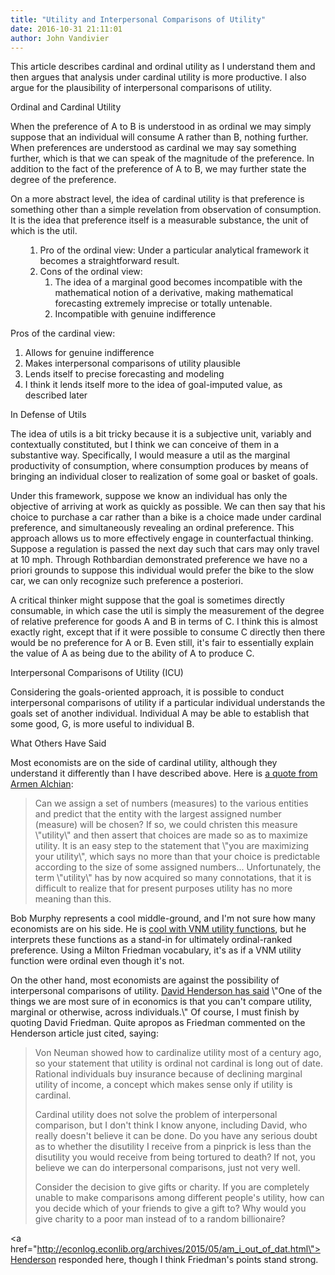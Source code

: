 ```yaml
---
title: "Utility and Interpersonal Comparisons of Utility"
date: 2016-10-31 21:11:01
author: John Vandivier
---
```




This article describes cardinal and ordinal utility as I understand them and then argues that analysis under cardinal utility is more productive. I also argue for the plausibility of interpersonal comparisons of utility.
<p style=\"text-align: center;\">Ordinal and Cardinal Utility</p>
When the preference of A to B is understood in as ordinal we may simply suppose that an individual will consume A rather than B, nothing further. When preferences are understood as cardinal we may say something further, which is that we can speak of the magnitude of the preference. In addition to the fact of the preference of A to B, we may further state the degree of the preference.

On a more abstract level, the idea of cardinal utility is that preference is something other than a simple revelation from observation of consumption. It is the idea that preference itself is a measurable substance, the unit of which is the util.
<ul>
<ol>
 	<li>Pro of the ordinal view: Under a particular analytical framework it becomes a straightforward result.</li>
 	<li>Cons of the ordinal view:
<ol>
 	<li>The idea of a marginal good becomes incompatible with the mathematical notion of a derivative, making mathematical forecasting extremely imprecise or totally untenable.</li>
 	<li>Incompatible with genuine indifference</li>
</ol>
</li>
</ol>
</ul>
Pros of the cardinal view:
<ol>
 	<li>Allows for genuine indifference</li>
 	<li>Makes interpersonal comparisons of utility plausible</li>
 	<li>Lends itself to precise forecasting and modeling</li>
 	<li>I think it lends itself more to the idea of goal-imputed value, as described later</li>
</ol>
<p style=\"text-align: center;\">In Defense of Utils</p>
The idea of utils is a bit tricky because it is a subjective unit, variably and contextually constituted, but I think we can conceive of them in a substantive way. Specifically, I would measure a util as the marginal productivity of consumption, where consumption produces by means of bringing an individual closer to realization of some goal or basket of goals.

Under this framework, suppose we know an individual has only the objective of arriving at work as quickly as possible. We can then say that his choice to purchase a car rather than a bike is a choice made under cardinal preference, and simultaneously revealing an ordinal preference. This approach allows us to more effectively engage in counterfactual thinking. Suppose a regulation is passed the next day such that cars may only travel at 10 mph. Through Rothbardian demonstrated preference we have no a priori grounds to suppose this individual would prefer the bike to the slow car, we can only recognize such preference a posteriori.

A critical thinker might suppose that the goal is sometimes directly consumable, in which case the util is simply the measurement of the degree of relative preference for goods A and B in terms of C. I think this is almost exactly right, except that if it were possible to consume C directly then there would be no preference for A or B. Even still, it's fair to essentially explain the value of A as being due to the ability of A to produce C.
<p style=\"text-align: center;\">Interpersonal Comparisons of Utility (ICU)</p>
<p style=\"text-align: left;\">Considering the goals-oriented approach, it is possible to conduct interpersonal comparisons of utility if a particular individual understands the goals set of another individual. Individual A may be able to establish that some good, G, is more useful to individual B.</p>
<p style=\"text-align: center;\">What Others Have Said</p>
<p style=\"text-align: left;\">Most economists are on the side of cardinal utility, although they understand it differently than I have described above. Here is <a href=\"https://en.wikipedia.org/w/index.php?title=Cardinal_utility&amp;oldid=733236863#Measurability\">a quote from Armen Alchian</a>:</p>

<blockquote>
<p style=\"text-align: left;\">Can we assign a set of numbers (measures) to the various entities and predict that the entity with the largest assigned number (measure) will be chosen? If so, we could christen this measure \"utility\" and then assert that choices are made so as to maximize utility. It is an easy step to the statement that \"you are maximizing your utility\", which says no more than that your choice is predictable according to the size of some assigned numbers... Unfortunately, the term \"utility\" has by now acquired so many connotations, that it is difficult to realize that for present purposes utility has no more meaning than this.</p>
</blockquote>
Bob Murphy represents a cool middle-ground, and I'm not sure how many economists are on his side. He is <a href=\"http://consultingbyrpm.com/blog/2014/01/someone-has-to-remind-bryan-caplan-that-no-such-thing-as-utils.html\">cool with VNM utility functions</a>, but he interprets these functions as a stand-in for ultimately ordinal-ranked preference. Using a Milton Friedman vocabulary, it's as if a VNM utility function were ordinal even though it's not.
<p style=\"text-align: left;\">On the other hand, most economists are against the possibility of interpersonal comparisons of utility. <a href=\"http://econlog.econlib.org/archives/2015/05/tyler_cowen_on_14.html\">David Henderson has said</a> \"One of the things we are most sure of in economics is that you can't compare utility, marginal or otherwise, across individuals.\" Of course, I must finish by quoting David Friedman. Quite apropos as Friedman commented on the Henderson article just cited, saying:</p>

<blockquote>Von Neuman showed how to cardinalize utility most of a century ago, so your statement that utility is ordinal not cardinal is long out of date. Rational individuals buy insurance because of declining marginal utility of income, a concept which makes sense only if utility is cardinal.

Cardinal utility does not solve the problem of interpersonal comparison, but I don't think I know anyone, including David, who really doesn't believe it can be done. Do you have any serious doubt as to whether the disutility I receive from a pinprick is less than the disutility you would receive from being tortured to death? If not, you believe we can do interpersonal comparisons, just not very well.

Consider the decision to give gifts or charity. If you are completely unable to make comparisons among different people's utility, how can you decide which of your friends to give a gift to? Why would you give charity to a poor man instead of to a random billionaire?</blockquote>
<a href=\"http://econlog.econlib.org/archives/2015/05/am_i_out_of_dat.html\">Henderson responded here</a>, though I think Friedman's points stand strong.